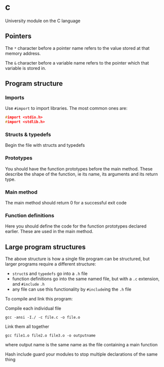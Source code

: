 # c
University module on the C language

## Pointers
The `*` character before a pointer name refers to the value stored at that memory address.

The `&` character before a variable name refers to the pointer which that variable is stored in.


## Program structure
### Imports
Use `#import` to import libraries. The most common ones are:
```c
#import <stdio.h>
#import <stdlib.h>
```

### Structs & typedefs
Begin the file with structs and typedefs

### Prototypes
You should have the function prototypes before the main method. These describe the shape of the function, ie its name, its arguments and its return type.

### Main method
The main method should return 0 for a successful exit code

### Function definitions
Here you should define the code for the function prototypes declared earlier. These are used in the main method.

## Large program structures
The above structure is how a single file program can be structured, but larger programs require a different structure:

 - `struct`s and `typedefs` go into a `.h` file
 - function definitions go into the same named file, but with a `.c` extension, and `#include` `.h`
 - any file can use this functionality by `#include`ing the `.h` file

To compile and link this program:

Compile each individual file
```shell
gcc -ansi -I./ -c file.c -o file.o
```

Link them all together
```shell
gcc file1.o file2.o file3.o -o outputname
```
where output name is the same name as the file containing a main function

Hash include guard your modules to stop multiple declarations of the same thing

